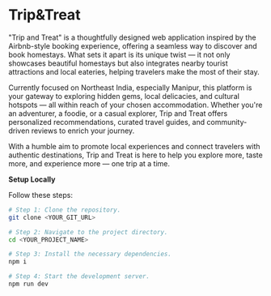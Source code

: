 # Trip&Treat

"Trip and Treat" is a thoughtfully designed web application inspired by the Airbnb-style booking experience, offering a seamless way to discover and book homestays. What sets it apart is its unique twist — it not only showcases beautiful homestays but also integrates nearby tourist attractions and local eateries, helping travelers make the most of their stay.

Currently focused on Northeast India, especially Manipur, this platform is your gateway to exploring hidden gems, local delicacies, and cultural hotspots — all within reach of your chosen accommodation. Whether you're an adventurer, a foodie, or a casual explorer, Trip and Treat offers personalized recommendations, curated travel guides, and community-driven reviews to enrich your journey.

With a humble aim to promote local experiences and connect travelers with authentic destinations, Trip and Treat is here to help you explore more, taste more, and experience more — one trip at a time.

**Setup Locally**

Follow these steps:

```sh
# Step 1: Clone the repository.
git clone <YOUR_GIT_URL>

# Step 2: Navigate to the project directory.
cd <YOUR_PROJECT_NAME>

# Step 3: Install the necessary dependencies.
npm i

# Step 4: Start the development server.
npm run dev
```
